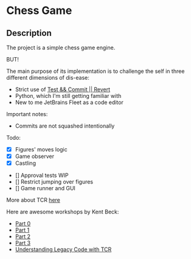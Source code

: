 # Chess Game

## Description
The project is a simple chess game engine.

BUT!

The main purpose of its implementation is to challenge the self in three different dimensions of dis-ease:
- Strict use of [Test && Commit || Revert](https://medium.com/@kentbeck_7670/test-commit-revert-870bbd756864)
- Python, which I'm still getting familiar with
- New to me JetBrains Fleet as a code editor

Important notes:
- Commits are not squashed intentionally

Todo:
- [x] Figures' moves logic
- [x] Game observer
- [x] Castling
- [] Approval tests WIP
- [] Restrict jumping over figures
- [] Game runner and GUI

More about TCR [here](https://www.infoq.com/articles/test-commit-revert/)

Here are awesome workshops by Kent Beck:
- [Part 0](https://youtu.be/tnO2Mos0RjU?si=yj0RX3lT4aZ8RaSl)
- [Part 1](https://youtu.be/Aof0F9DvTFg?si=w4O3tstjAyZOsXcr)
- [Part 2](https://youtu.be/i3TUSxPy32A?si=WynMa-ySVXrMJK9e)
- [Part 3](https://youtu.be/9BBMj7OF4rc?si=6oi1hcALCPCCAImg)
- [Understanding Legacy Code with TCR](https://youtu.be/FFzHOyFeovE?si=yikGdcIcsBVA8mi9)